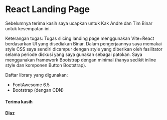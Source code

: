 # React Landing Page

Sebelumnya terima kasih saya ucapkan untuk Kak Andre dan Tim Binar untuk kesempatan ini.

Keterangan tugas: 
Tugas slicing landing page menggunakan Vite+React berdasarkan UI yang disediakan Binar. Dalam pengerjaannya saya memakai style CSS saya sendiri dicampur dengan style yang diberikan oleh fasilitator selama periode diskusi yang saya gunakan sebagai patokan. Saya menggunakan framework Bootstrap dengan minimal (hanya sedikit inline style dan komponen Button Bootstrap).

Daftar library yang digunakan:
- FontAwesome 6.5
- Bootstrap (dengan CDN)





#### Terima kasih
#### Diaz

